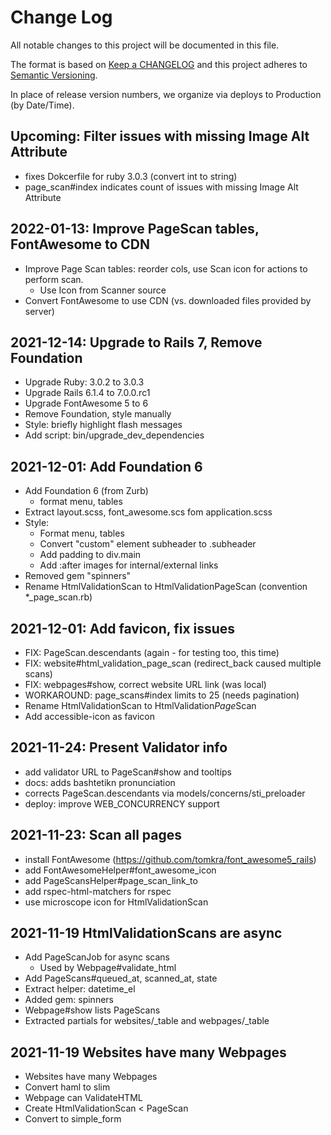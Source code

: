 # Change Log

All notable changes to this project will be documented in this file.

The format is based on [Keep a CHANGELOG](http://keepachangelog.com/)
and this project adheres to [Semantic Versioning](http://semver.org/).

In place of release version numbers, we organize via deploys to Production (by Date/Time).

## Upcoming: Filter issues with missing Image Alt Attribute

- fixes Dokcerfile for ruby 3.0.3 (convert int to string)
- page_scan#index indicates count of issues with missing Image Alt Attribute

## 2022-01-13: Improve PageScan tables, FontAwesome to CDN

- Improve Page Scan tables: reorder cols, use Scan icon for actions to perform scan.
  - Use Icon from Scanner source
- Convert FontAwesome to use CDN (vs. downloaded files provided by server)

## 2021-12-14: Upgrade to Rails 7, Remove Foundation

- Upgrade Ruby: 3.0.2 to 3.0.3
- Upgrade Rails 6.1.4 to 7.0.0.rc1
- Upgrade FontAwesome 5 to 6
- Remove Foundation, style manually
- Style: briefly highlight flash messages
- Add script: bin/upgrade_dev_dependencies

## 2021-12-01: Add Foundation 6

- Add Foundation 6 (from Zurb)
  - format menu, tables
- Extract layout.scss, font_awesome.scs fom application.scss
- Style:
  - Format menu, tables
  - Convert "custom" element subheader to .subheader
  - Add padding to div.main
  - Add :after images for internal/external links
- Removed gem "spinners"
- Rename HtmlValidationScan to HtmlValidationPageScan (convention *_page_scan.rb)

## 2021-12-01: Add favicon, fix issues

- FIX: PageScan.descendants (again - for testing too, this time)
- FIX: website#html_validation_page_scan (redirect_back caused multiple scans)
- FIX: webpages#show, correct website URL link (was local)
- WORKAROUND: page_scans#index limits to 25 (needs pagination)
- Rename HtmlValidationScan to HtmlValidation*Page*Scan
- Add accessible-icon as favicon

## 2021-11-24: Present Validator info

- add validator URL to PageScan#show and tooltips
- docs: adds bashtetikn pronunciation
- corrects PageScan.descendants via models/concerns/sti_preloader
- deploy: improve WEB_CONCURRENCY support

## 2021-11-23: Scan all pages

- install FontAwesome (https://github.com/tomkra/font_awesome5_rails)
- add FontAwesomeHelper#font_awesome_icon
- add PageScansHelper#page_scan_link_to
- add rspec-html-matchers for rspec
- use microscope icon for HtmlValidationScan

## 2021-11-19 HtmlValidationScans are async

- Add PageScanJob for async scans
  - Used by Webpage#validate_html
- Add PageScans#queued_at, scanned_at, state
- Extract helper: datetime_el
- Added gem: spinners
- Webpage#show lists PageScans
- Extracted partials for websites/_table and webpages/_table

## 2021-11-19 Websites have many Webpages

- Websites have many Webpages
- Convert haml to slim
- Webpage can ValidateHTML
- Create HtmlValidationScan < PageScan
- Convert to simple_form
